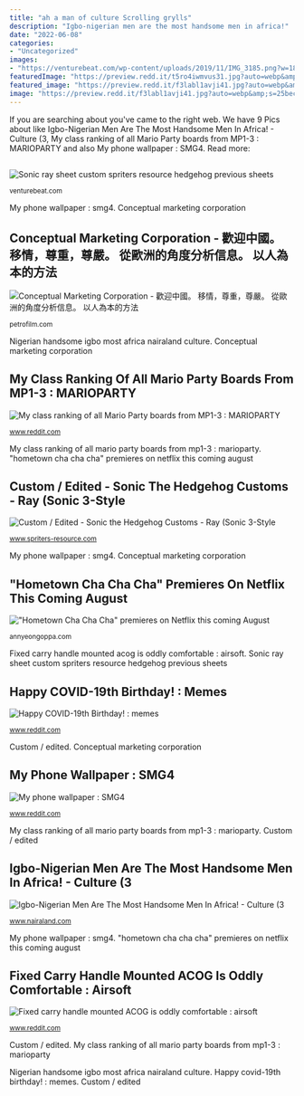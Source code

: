 ```yaml
---
title: "ah a man of culture Scrolling grylls"
description: "Igbo-nigerian men are the most handsome men in africa!"
date: "2022-06-08"
categories:
- "Uncategorized"
images:
- "https://venturebeat.com/wp-content/uploads/2019/11/IMG_3185.png?w=185"
featuredImage: "https://preview.redd.it/t5ro4iwmvus31.jpg?auto=webp&amp;s=0981a078984f676e833e37dbfa3cb0b61323304a"
featured_image: "https://preview.redd.it/f3labl1avji41.jpg?auto=webp&amp;s=25bec46d94725822e302feb45851ddd2e9dd0754"
image: "https://preview.redd.it/f3labl1avji41.jpg?auto=webp&amp;s=25bec46d94725822e302feb45851ddd2e9dd0754"
---
```


If you are searching about  you've came to the right web. We have 9 Pics about  like Igbo-Nigerian Men Are The Most Handsome Men In Africa! - Culture (3, My class ranking of all Mario Party boards from MP1-3 : MARIOPARTY and also My phone wallpaper : SMG4. Read more:

## 

![](https://venturebeat.com/wp-content/uploads/2019/11/IMG_3185.png?w=185 "Sonic ray sheet custom spriters resource hedgehog previous sheets")

<small>venturebeat.com</small>

My phone wallpaper : smg4. Conceptual marketing corporation

## Conceptual Marketing Corporation - 歡迎中國。 移情，尊重，尊嚴。 從歐洲的角度分析信息。 以人為本的方法

![Conceptual Marketing Corporation - 歡迎中國。 移情，尊重，尊嚴。 從歐洲的角度分析信息。 以人為本的方法](https://petrofilm.com/yahoo_site_admin/assets/images/PAVE_P3.241223840_std.JPG "Fixed carry handle mounted acog is oddly comfortable : airsoft")

<small>petrofilm.com</small>

Nigerian handsome igbo most africa nairaland culture. Conceptual marketing corporation

## My Class Ranking Of All Mario Party Boards From MP1-3 : MARIOPARTY

![My class ranking of all Mario Party boards from MP1-3 : MARIOPARTY](https://preview.redd.it/r3ny0fi2lqv21.jpg?auto=webp&amp;s=8af78ae21abcd9426ec1d6f2e2a2efafb8c8572d "My phone wallpaper : smg4")

<small>www.reddit.com</small>

My class ranking of all mario party boards from mp1-3 : marioparty. &quot;hometown cha cha cha&quot; premieres on netflix this coming august

## Custom / Edited - Sonic The Hedgehog Customs - Ray (Sonic 3-Style

![Custom / Edited - Sonic the Hedgehog Customs - Ray (Sonic 3-Style](https://www.spriters-resource.com/resources/sheets/17/18306.png?updated=1460954766 "My class ranking of all mario party boards from mp1-3 : marioparty")

<small>www.spriters-resource.com</small>

My phone wallpaper : smg4. Conceptual marketing corporation

## &quot;Hometown Cha Cha Cha&quot; Premieres On Netflix This Coming August

![&quot;Hometown Cha Cha Cha&quot; premieres on Netflix this coming August](https://annyeongoppa.com/wp-content/uploads/2021/07/IMG_20210726_212540.jpg "Sonic ray sheet custom spriters resource hedgehog previous sheets")

<small>annyeongoppa.com</small>

Fixed carry handle mounted acog is oddly comfortable : airsoft. Sonic ray sheet custom spriters resource hedgehog previous sheets

## Happy COVID-19th Birthday! : Memes

![Happy COVID-19th Birthday! : memes](https://external-preview.redd.it/gCVNV7V2kOce_P_ZLb3Qkkpv07BA5UMvX_bXI4Kz6Ys.jpg?width=640&amp;height=915&amp;crop=smart&amp;auto=webp&amp;s=a45c2a88173bb65daa368be05e53d36cc5d6a597 "Igbo-nigerian men are the most handsome men in africa!")

<small>www.reddit.com</small>

Custom / edited. Conceptual marketing corporation

## My Phone Wallpaper : SMG4

![My phone wallpaper : SMG4](https://preview.redd.it/f3labl1avji41.jpg?auto=webp&amp;s=25bec46d94725822e302feb45851ddd2e9dd0754 "Custom / edited")

<small>www.reddit.com</small>

My class ranking of all mario party boards from mp1-3 : marioparty. Custom / edited

## Igbo-Nigerian Men Are The Most Handsome Men In Africa! - Culture (3

![Igbo-Nigerian Men Are The Most Handsome Men In Africa! - Culture (3](https://www.nairaland.com/attachments/611553_TridentVitalityGumLaunchSDxrOLusdKrl_jpg80eb2f41e46bf4e7e79e07d91647266b "Nigerian handsome igbo most africa nairaland culture")

<small>www.nairaland.com</small>

My phone wallpaper : smg4. &quot;hometown cha cha cha&quot; premieres on netflix this coming august

## Fixed Carry Handle Mounted ACOG Is Oddly Comfortable : Airsoft

![Fixed carry handle mounted ACOG is oddly comfortable : airsoft](https://preview.redd.it/t5ro4iwmvus31.jpg?auto=webp&amp;s=0981a078984f676e833e37dbfa3cb0b61323304a "Igbo-nigerian men are the most handsome men in africa!")

<small>www.reddit.com</small>

Custom / edited. My class ranking of all mario party boards from mp1-3 : marioparty

Nigerian handsome igbo most africa nairaland culture. Happy covid-19th birthday! : memes. Custom / edited
